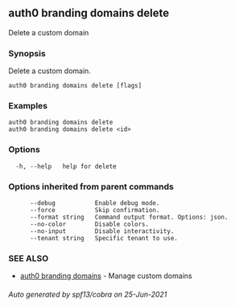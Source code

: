 ## auth0 branding domains delete

Delete a custom domain

### Synopsis

Delete a custom domain.

```
auth0 branding domains delete [flags]
```

### Examples

```
auth0 branding domains delete 
auth0 branding domains delete <id>
```

### Options

```
  -h, --help   help for delete
```

### Options inherited from parent commands

```
      --debug           Enable debug mode.
      --force           Skip confirmation.
      --format string   Command output format. Options: json.
      --no-color        Disable colors.
      --no-input        Disable interactivity.
      --tenant string   Specific tenant to use.
```

### SEE ALSO

* [auth0 branding domains](auth0_branding_domains.md)	 - Manage custom domains

###### Auto generated by spf13/cobra on 25-Jun-2021
